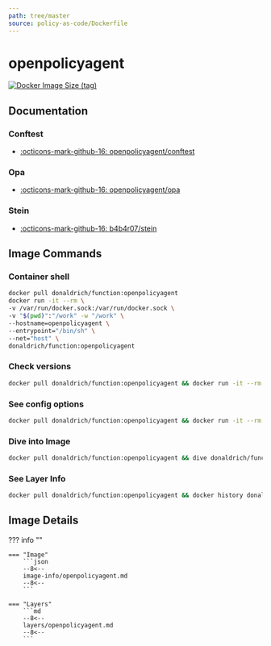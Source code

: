 ```yaml
---
path: tree/master
source: policy-as-code/Dockerfile
---
```


# openpolicyagent

[![Docker Image Size (tag)](https://img.shields.io/docker/image-size/donaldrich/function/openpolicyagent?color=blue&label=donaldrich/function:openpolicyagent&logo=docker&style=flat-square)](https://hub.docker.com/r/donaldrich/function/openpolicyagent)

## Documentation

### Conftest

- [:octicons-mark-github-16: openpolicyagent/conftest](https://github.com/openpolicyagent/conftest)

### Opa

- [:octicons-mark-github-16: openpolicyagent/opa](https://github.com/openpolicyagent/opa)

### Stein

- [:octicons-mark-github-16: b4b4r07/stein](https://github.com/b4b4r07/stein)

## Image Commands

### Container shell

```sh
docker pull donaldrich/function:openpolicyagent
docker run -it --rm \
-v /var/run/docker.sock:/var/run/docker.sock \
-v "$(pwd)":"/work" -w "/work" \
--hostname=openpolicyagent \
--entrypoint="/bin/sh" \
--net="host" \
donaldrich/function:openpolicyagent
```

### Check versions

```sh
docker pull donaldrich/function:openpolicyagent && docker run -it --rm  donaldrich/function:openpolicyagent validate
```

### See config options

```sh
docker pull donaldrich/function:openpolicyagent && docker run -it --rm  donaldrich/function:openpolicyagent help
```

### Dive into Image

```sh
docker pull donaldrich/function:openpolicyagent && dive donaldrich/function:openpolicyagent
```

### See Layer Info

```sh
docker pull donaldrich/function:openpolicyagent && docker history donaldrich/function:openpolicyagent
```

## Image Details

??? info ""

    === "Image"
        ```json
        --8<--
        image-info/openpolicyagent.md
        --8<--
        ```

    === "Layers"
        ```md
        --8<--
        layers/openpolicyagent.md
        --8<--
        ```
